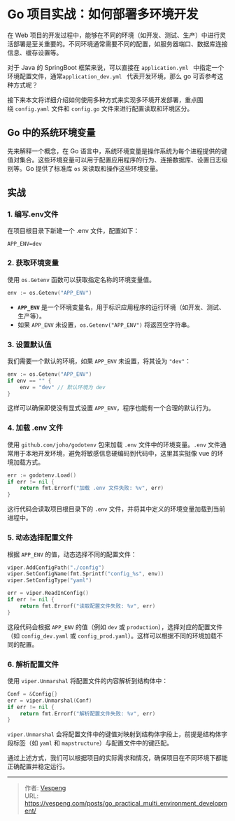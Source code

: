 # Go 项目实战：如何部署多环境开发


在 Web 项目的开发过程中，能够在不同的环境（如开发、测试、生产）中进行灵活部署是至关重要的。不同环境通常需要不同的配置，如服务器端口、数据库连接信息、缓存设置等。
<!--more-->
对于 Java 的 SpringBoot 框架来说，可以直接在 `application.yml ` 中指定一个环境配置文件，通常`application_dev.yml ` 代表开发环境，那么 go 可否参考这种方式呢？

接下来本文将详细介绍如何使用多种方式来实现多环境开发部署，重点围绕 `config.yaml` 文件和 `config.go` 文件来进行配置读取和环境区分。

## Go 中的系统环境变量

先来解释一个概念，在 Go 语言中，系统环境变量是操作系统为每个进程提供的键值对集合。这些环境变量可以用于配置应用程序的行为、连接数据库、设置日志级别等。Go 提供了标准库 `os` 来读取和操作这些环境变量。

## 实战

### 1. 编写.env文件

在项目根目录下新建一个 .env 文件，配置如下：

```shell
APP_ENV=dev
```

### 2. 获取环境变量

使用 `os.Getenv` 函数可以获取指定名称的环境变量值。

```go
env := os.Getenv("APP_ENV")
```

- **`APP_ENV`** 是一个环境变量名，用于标识应用程序的运行环境（如开发、测试、生产等）。
- 如果 `APP_ENV` 未设置，`os.Getenv("APP_ENV")` 将返回空字符串。

### 3. 设置默认值

我们需要一个默认的环境，如果 `APP_ENV` 未设置，将其设为 `"dev"`：

```go
env := os.Getenv("APP_ENV")
if env == "" {
    env = "dev" // 默认环境为 dev
}
```

这样可以确保即使没有显式设置 `APP_ENV`，程序也能有一个合理的默认行为。

### 4. 加载 .env 文件

使用 `github.com/joho/godotenv` 包来加载 `.env` 文件中的环境变量。`.env` 文件通常用于本地开发环境，避免将敏感信息硬编码到代码中，这里其实挺像 vue 的环境加载方式。

```go
err := godotenv.Load()
if err != nil {
    return fmt.Errorf("加载 .env 文件失败: %v", err)
}
```

这行代码会读取项目根目录下的 `.env` 文件，并将其中定义的环境变量加载到当前进程中。

### 5. 动态选择配置文件

根据 `APP_ENV` 的值，动态选择不同的配置文件：

```go
viper.AddConfigPath("./config")
viper.SetConfigName(fmt.Sprintf("config_%s", env))
viper.SetConfigType("yaml")

err = viper.ReadInConfig()
if err != nil {
    return fmt.Errorf("读取配置文件失败: %v", err)
}
```

这段代码会根据 `APP_ENV` 的值（例如 `dev` 或 `production`），选择对应的配置文件（如 `config_dev.yaml` 或 `config_prod.yaml`）。这样可以根据不同的环境加载不同的配置。

### 6. 解析配置文件

使用 `viper.Unmarshal` 将配置文件的内容解析到结构体中：

```go
Conf = &Config{}
err = viper.Unmarshal(Conf)
if err != nil {
    return fmt.Errorf("解析配置文件失败: %v", err)
}
```

`viper.Unmarshal` 会将配置文件中的键值对映射到结构体字段上，前提是结构体字段标签（如 `yaml` 和 `mapstructure`）与配置文件中的键匹配。

通过上述方式，我们可以根据项目的实际需求和情况，确保项目在不同环境下都能正确配置并稳定运行。


---

> 作者: [Vespeng](https://github.com/vespeng/)  
> URL: https://vespeng.com/posts/go_practical_multi_environment_development/  

